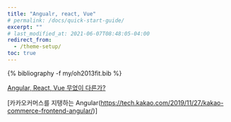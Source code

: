 ```yaml
---
title: "Angualr, react, Vue"
# permalink: /docs/quick-start-guide/
excerpt: ""
# last_modified_at: 2021-06-07T08:48:05-04:00
redirect_from:
  - /theme-setup/
toc: true
---
```




{% bibliography -f my/oh2013fit.bib %}

[Angular, React, Vue 무었이 다른가?](https://pusha.tistory.com/entry/Angular-React-Vue-%EB%AC%B4%EC%97%87%EC%9D%B4-%EB%8B%A4%EB%A5%B8%EA%B0%80?category=874072?category=874072)


[카카오커머스를 지탱하는 Angular(https://tech.kakao.com/2019/11/27/kakao-commerce-frontend-angular/)]
